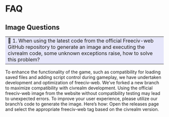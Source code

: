 # FAQ
## Image Questions

<table><tr><td bgcolor="Lavender">🤔 1. When using the latest code from the official Freeciv-web GitHub repository to generate an image and executing the civrealm code, some unknown exceptions raise, how to solve this problem?</td></tr></table>
To enhance the functionality of the game, such as compatibility for loading saved files and adding script control during gameplay, we have undertaken development and optimization of freeciv-web. We’ve forked a new branch to maximize compatibility with civrealm development. Using the official freeciv-web image from the website without compatibility testing may lead to unexpected errors. To improve your user experience, please utilize our branch’s code to generate the image. Here’s how: Open the releases page and select the appropriate freeciv-web tag based on the civrealm version.